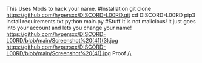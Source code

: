 This Uses Mods to hack your name.
#Installation
git clone https://github.com/hypersxx/DISCORD-L00RD.git
cd DISCORD-L00RD
pip3 install requirements.txt
python main.py
#Stuff
It is not malicious! it just goes into your account and lets you change your name!
https://github.com/hypersxx/DISCORD-L00RD/blob/main/Screenshot%20(41)(3).jpg
https://github.com/hypersxx/DISCORD-L00RD/blob/main/Screenshot%20(41).jpg
Proof /\

